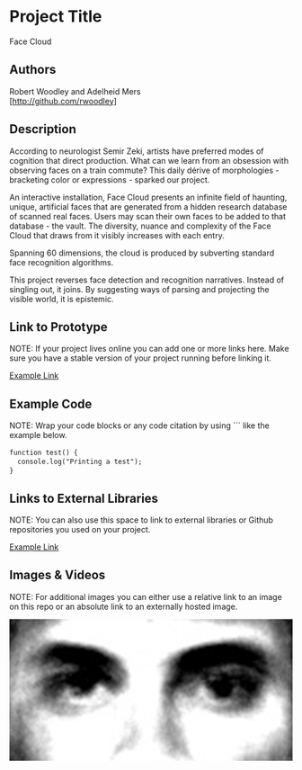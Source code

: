 # Project Title
Face Cloud

## Authors
Robert Woodley and Adelheid Mers   
[http://github.com/rwoodley]  

## Description

According to neurologist Semir Zeki, artists have preferred modes of cognition that direct production. What can we learn from an obsession with observing faces on a train commute? This daily dérive of morphologies  - bracketing color or expressions - sparked our project. 

An interactive installation, Face Cloud presents an infinite field of haunting, unique, artificial faces that are  generated from a hidden research database of scanned real faces. Users may scan their own faces to be added to that database - the vault. The diversity, nuance and complexity of the Face Cloud that draws from it visibly increases with each entry. 

Spanning 60 dimensions, the cloud is produced by subverting standard face recognition algorithms.

This project reverses face detection and recognition narratives. Instead of singling out, it joins. By suggesting ways of parsing and projecting the visible world, it is epistemic.


## Link to Prototype
NOTE: If your project lives online you can add one or more links here. Make sure you have a stable version of your project running before linking it.

[Example Link](http://www.google.com "Example Link")

## Example Code
NOTE: Wrap your code blocks or any code citation by using ``` like the example below.
```
function test() {
  console.log("Printing a test");
}
```
## Links to External Libraries
 NOTE: You can also use this space to link to external libraries or Github repositories you used on your project.

[Example Link](http://www.google.com "Example Link")

## Images & Videos
NOTE: For additional images you can either use a relative link to an image on this repo or an absolute link to an externally hosted image.

![Splage Image](project_images/splashPage.jpg?raw=true "Splash Image")

